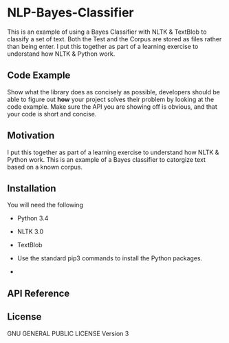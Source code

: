 # NLP-Bayes-Classifier

This is an example of using a Bayes Classifier with NLTK & TextBlob to classify a set of text.
Both the Test and the Corpus are stored as files rather than being enter. 
I put this together as part of a learning exercise to understand how NLTK & Python work.

## Code Example

Show what the library does as concisely as possible, developers should be able to figure out **how** your project solves their problem by looking at the code example. Make sure the API you are showing off is obvious, and that your code is short and concise.

## Motivation

I put this together as part of a learning exercise to understand how NLTK & Python work. This is an example of a Bayes classifier to catorgize text based on a known corpus.

## Installation

You will need the following
- Python 3.4
- NLTK 3.0
- TextBlob

- Use the standard pip3 commands to install the Python packages. 
- 


## API Reference



## License

 GNU GENERAL PUBLIC LICENSE Version 3



